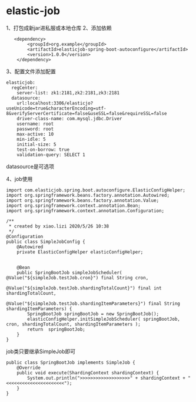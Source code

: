 # elastic-job
1、打包成新jar进私服或本地仓库
2、添加依赖

       <dependency>
            <groupId>org.example</groupId>
            <artifactId>elasticjob-spring-boot-autoconfigure</artifactId>
            <version>1.0.0</version>
        </dependency>

3、配置文件添加配置
```
elasticjob:
  regCenter:
    server-list: zk1:2181,zk2:2181,zk3:2181
  datasource:
    url:localhost:3306/elasticjo?useUnicode=true&characterEncoding=utf-8&verifyServerCertificate=false&useSSL=false&requireSSL=false
    driver-class-name: com.mysql.jdbc.Driver
    username: root
    password: root
    max-active: 10
    min-idle: 5
    initial-size: 5
    test-on-borrow: true
    validation-query: SELECT 1
```

datasource是可选项

4、job使用
```
import com.elasticjob.spring.boot.autoconfigure.ElasticConfigHelper;
import org.springframework.beans.factory.annotation.Autowired;
import org.springframework.beans.factory.annotation.Value;
import org.springframework.context.annotation.Bean;
import org.springframework.context.annotation.Configuration;

/**
 * created by xiao.lizi 2020/5/26 10:38
 */
@Configuration
public class SimpleJobConfig {
    @Autowired
    private ElasticConfigHelper elasticConfigHelper;


    @Bean
    public SpringBootJob simpleJobScheduler( @Value("${simpleJob.testJob.cron}") final String cron,
                                           @Value("${simpleJob.testJob.shardingTotalCount}") final int shardingTotalCount,
                                           @Value("${simpleJob.testJob.shardingItemParameters}") final String shardingItemParameters) {
        SpringBootJob springBootJob = new SpringBootJob();
        elasticConfigHelper.initSimpleJobScheduler( springBootJob, cron, shardingTotalCount, shardingItemParameters );
        return  springBootJob;
    }    
}

```
job类只要继承SimpleJob即可
```
public class SpringBootJob implements SimpleJob {
    @Override
    public void execute(ShardingContext shardingContext) {
        System.out.println(">>>>>>>>>>>>>>>>>>>" + shardingContext + "<<<<<<<<<<<<<<<<<<<<<<");
    }
}
```
